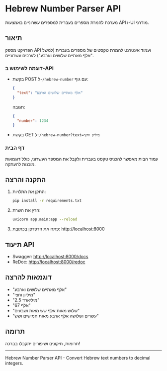 # Hebrew Number Parser API

מערכת להמרת מספרים בעברית למספרים עשרוניים באמצעות API ו-UI מודרני.

## תיאור
הפרויקט מספק API ועמוד אינטרנט להמרת טקסטים של מספרים בעברית (למשל "אלף מאתיים שלושים וארבע") לערכים עשרוניים.

### דוגמה לשימוש ב-API
- בקשת POST ל-`/hebrew-number` עם גוף:
  ```json
  {
    "text": "אלף מאתיים שלושים וארבע"
  }
  ```
  תגובה:
  ```json
  {
    "number": 1234
  }
  ```

- בקשת GET ל-`/hebrew-number?text=מיליון וחצי`

### דף הבית
עמוד הבית מאפשר להכניס טקסט בעברית ולקבל את המספר העשרוני, כולל דוגמאות מוכנות להעתקה.

## התקנה והרצה
1. התקן את התלויות:
   ```bash
   pip install -r requirements.txt
   ```
2. הרץ את השרת:
   ```bash
   uvicorn app.main:app --reload
   ```
3. פתח את הדפדפן בכתובת:
   [http://localhost:8000](http://localhost:8000)

## תיעוד API
- Swagger: [http://localhost:8000/docs](http://localhost:8000/docs)
- ReDoc: [http://localhost:8000/redoc](http://localhost:8000/redoc)

## דוגמאות להרצה
- "אלף מאתיים שלושים וארבע"
- "מיליון וחצי"
- "2.5 מיליארד"
- "67 אלף"
- "שלוש מאות אלף שש מאות ושבעים"
- "עשרים ושלושה אלף ארבע מאות חמישים ושש"

## תרומה
תרומות, תיקונים ושיפורים יתקבלו בברכה!

---

Hebrew Number Parser API - Convert Hebrew text numbers to decimal integers.
